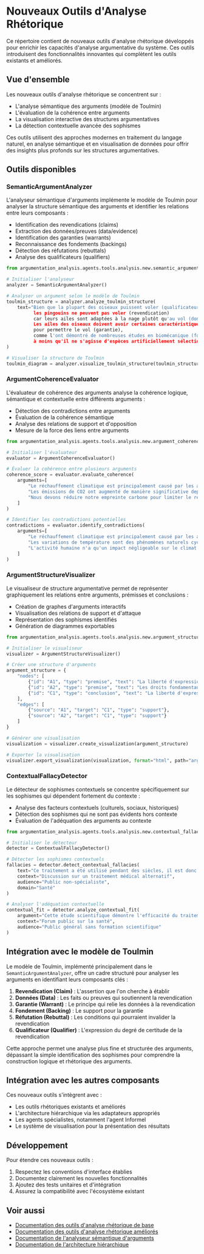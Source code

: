 # Nouveaux Outils d'Analyse Rhétorique

Ce répertoire contient de nouveaux outils d'analyse rhétorique développés pour enrichir les capacités d'analyse argumentative du système. Ces outils introduisent des fonctionnalités innovantes qui complètent les outils existants et améliorés.

## Vue d'ensemble

Les nouveaux outils d'analyse rhétorique se concentrent sur :
- L'analyse sémantique des arguments (modèle de Toulmin)
- L'évaluation de la cohérence entre arguments
- La visualisation interactive des structures argumentatives
- La détection contextuelle avancée des sophismes

Ces outils utilisent des approches modernes en traitement du langage naturel, en analyse sémantique et en visualisation de données pour offrir des insights plus profonds sur les structures argumentatives.

## Outils disponibles

### SemanticArgumentAnalyzer

L'analyseur sémantique d'arguments implémente le modèle de Toulmin pour analyser la structure sémantique des arguments et identifier les relations entre leurs composants :
- Identification des revendications (claims)
- Extraction des données/preuves (data/evidence)
- Identification des garanties (warrants)
- Reconnaissance des fondements (backings)
- Détection des réfutations (rebuttals)
- Analyse des qualificateurs (qualifiers)

```python
from argumentation_analysis.agents.tools.analysis.new.semantic_argument_analyzer import SemanticArgumentAnalyzer

# Initialiser l'analyseur
analyzer = SemanticArgumentAnalyzer()

# Analyser un argument selon le modèle de Toulmin
toulmin_structure = analyzer.analyze_toulmin_structure(
    text="Bien que la plupart des oiseaux puissent voler (qualificateur), 
          les pingouins ne peuvent pas voler (revendication) 
          car leurs ailes sont adaptées à la nage plutôt qu'au vol (données). 
          Les ailes des oiseaux doivent avoir certaines caractéristiques aérodynamiques 
          pour permettre le vol (garantie), 
          comme l'ont démontré de nombreuses études en biomécanique (fondement), 
          à moins qu'il ne s'agisse d'espèces artificiellement sélectionnées pour d'autres traits (réfutation)."
)

# Visualiser la structure de Toulmin
toulmin_diagram = analyzer.visualize_toulmin_structure(toulmin_structure)
```

### ArgumentCoherenceEvaluator

L'évaluateur de cohérence des arguments analyse la cohérence logique, sémantique et contextuelle entre différents arguments :
- Détection des contradictions entre arguments
- Évaluation de la cohérence sémantique
- Analyse des relations de support et d'opposition
- Mesure de la force des liens entre arguments

```python
from argumentation_analysis.agents.tools.analysis.new.argument_coherence_evaluator import ArgumentCoherenceEvaluator

# Initialiser l'évaluateur
evaluator = ArgumentCoherenceEvaluator()

# Évaluer la cohérence entre plusieurs arguments
coherence_score = evaluator.evaluate_coherence(
    arguments=[
        "Le réchauffement climatique est principalement causé par les activités humaines.",
        "Les émissions de CO2 ont augmenté de manière significative depuis la révolution industrielle.",
        "Nous devons réduire notre empreinte carbone pour limiter le réchauffement climatique."
    ]
)

# Identifier les contradictions potentielles
contradictions = evaluator.identify_contradictions(
    arguments=[
        "Le réchauffement climatique est principalement causé par les activités humaines.",
        "Les variations de température sont des phénomènes naturels cycliques.",
        "L'activité humaine n'a qu'un impact négligeable sur le climat global."
    ]
)
```

### ArgumentStructureVisualizer

Le visualiseur de structure argumentative permet de représenter graphiquement les relations entre arguments, prémisses et conclusions :
- Création de graphes d'arguments interactifs
- Visualisation des relations de support et d'attaque
- Représentation des sophismes identifiés
- Génération de diagrammes exportables

```python
from argumentation_analysis.agents.tools.analysis.new.argument_structure_visualizer import ArgumentStructureVisualizer

# Initialiser le visualiseur
visualizer = ArgumentStructureVisualizer()

# Créer une structure d'arguments
argument_structure = {
    "nodes": [
        {"id": "A1", "type": "premise", "text": "La liberté d'expression est un droit fondamental"},
        {"id": "A2", "type": "premise", "text": "Les droits fondamentaux doivent être protégés"},
        {"id": "C1", "type": "conclusion", "text": "La liberté d'expression doit être protégée"}
    ],
    "edges": [
        {"source": "A1", "target": "C1", "type": "support"},
        {"source": "A2", "target": "C1", "type": "support"}
    ]
}

# Générer une visualisation
visualization = visualizer.create_visualization(argument_structure)

# Exporter la visualisation
visualizer.export_visualization(visualization, format="html", path="argument_structure.html")
```

### ContextualFallacyDetector

Le détecteur de sophismes contextuels se concentre spécifiquement sur les sophismes qui dépendent fortement du contexte :
- Analyse des facteurs contextuels (culturels, sociaux, historiques)
- Détection des sophismes qui ne sont pas évidents hors contexte
- Évaluation de l'adéquation des arguments au contexte

```python
from argumentation_analysis.agents.tools.analysis.new.contextual_fallacy_detector import ContextualFallacyDetector

# Initialiser le détecteur
detector = ContextualFallacyDetector()

# Détecter les sophismes contextuels
fallacies = detector.detect_contextual_fallacies(
    text="Ce traitement a été utilisé pendant des siècles, il est donc sûr et efficace.",
    context="Discussion sur un traitement médical alternatif",
    audience="Public non-spécialiste",
    domain="Santé"
)

# Analyser l'adéquation contextuelle
contextual_fit = detector.analyze_contextual_fit(
    argument="Cette étude scientifique démontre l'efficacité du traitement.",
    context="Forum public sur la santé",
    audience="Public général sans formation scientifique"
)
```

## Intégration avec le modèle de Toulmin

Le modèle de Toulmin, implémenté principalement dans le `SemanticArgumentAnalyzer`, offre un cadre structuré pour analyser les arguments en identifiant leurs composants clés :

1. **Revendication (Claim)** : L'assertion que l'on cherche à établir
2. **Données (Data)** : Les faits ou preuves qui soutiennent la revendication
3. **Garantie (Warrant)** : Le principe qui relie les données à la revendication
4. **Fondement (Backing)** : Le support pour la garantie
5. **Réfutation (Rebuttal)** : Les conditions qui pourraient invalider la revendication
6. **Qualificateur (Qualifier)** : L'expression du degré de certitude de la revendication

Cette approche permet une analyse plus fine et structurée des arguments, dépassant la simple identification des sophismes pour comprendre la construction logique et rhétorique des arguments.

## Intégration avec les autres composants

Ces nouveaux outils s'intègrent avec :
- Les outils rhétoriques existants et améliorés
- L'architecture hiérarchique via les adaptateurs appropriés
- Les agents spécialistes, notamment l'agent Informel
- Le système de visualisation pour la présentation des résultats

## Développement

Pour étendre ces nouveaux outils :

1. Respectez les conventions d'interface établies
2. Documentez clairement les nouvelles fonctionnalités
3. Ajoutez des tests unitaires et d'intégration
4. Assurez la compatibilité avec l'écosystème existant

## Voir aussi

- [Documentation des outils d'analyse rhétorique de base](../README.md)
- [Documentation des outils d'analyse rhétorique améliorés](../enhanced/README.md)
- [Documentation de l'analyseur sémantique d'arguments](./semantic_argument_analyzer.py)
- [Documentation de l'architecture hiérarchique](../../../../orchestration/hierarchical/README.md)